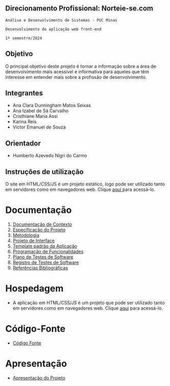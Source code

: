 ## Direcionamento Profissional: Norteie-se.com

`Análise e Desenvolvimento de Sistemas - PUC Minas`

`Desenvolvimento de aplicação web front-end`

`1º semestre/2024` 

## Objetivo
O principal objetivo deste projeto é tornar a informação sobre a área de desenvolvimento mais acessível e informativa para aqueles que têm interesse em entender mais sobre a profissão de desenvolvimento.<br>

## Integrantes
- Ana Clara Dunningham Matos Seixas
- Ana Izabel de Sá Carvalho
- Cristhiane Maria Assi
- Karina Reis
- Victor Emanuel de Souza

## Orientador
- Humberto Azevedo Nigri do Carmo

## Instruções de utilização
O site em HTML/CSS/JS é um projeto estático, logo pode ser utilizado tanto em servidores como em navegadores web. Clique <a href= https://icei-puc-minas-pmv-ads.github.io/PMV-ADS-2024-1-E1-Proj-Direcionamento-Profissional/codigo-fonte/paginaHome/index.html> aqui </a> para acessá-lo.

# Documentação

<ol>
<li><a href="documentos/01-Documentação de Contexto.md"> Documentação de Contexto</a></li>
<li><a href="documentos/02-Especificação do Projeto.md"> Especificação do Projeto</a></li>
<li><a href="documentos/03-Metodologia.md"> Metodologia</a></li>
<li><a href="documentos/04-Projeto de Interface.md"> Projeto de Interface</a></li>
<li><a href="documentos/05-Template padrão da Aplicação.md"> Template padrão da Aplicação</a></li>
<li><a href="documentos/06-Programação de Funcionalidades.md"> Programação de Funcionalidades</a></li>
<li><a href="documentos/07-Plano de Testes de Software.md"> Plano de Testes de Software</a></li>
<li><a href="documentos/08-Registro de Testes de Software.md"> Registro de Testes de Software</a></li>
<li><a href="documentos/09-Referências Bibliográficas.md"> Referências Bibliográficas</a></li>
</ol>

# Hospedagem

* A aplicação em HTML/CSS/JS é um projeto que pode ser utilizado tanto em servidores como em navegadores web. Clique [aqui](https://icei-puc-minas-pmv-ads.github.io/PMV-ADS-2024-1-E1-Proj-Direcionamento-Profissional/codigo-fonte/paginaHome/index.html) para acessá-lo.

# Código-Fonte

* <a href="codigo-fonte/README.md">Código Fonte</a>

# Apresentação

* <a href="apresentacao/README.md">Apresentação do Projeto</a>
